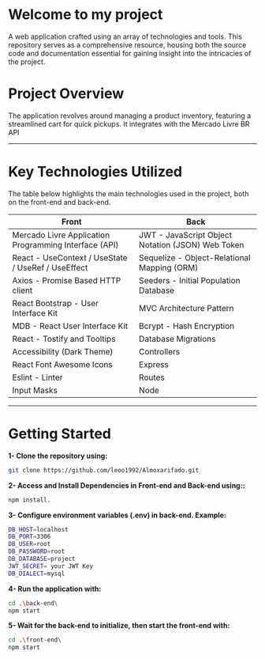 
# Welcome to my project 
A web application crafted using an array of technologies and tools. This repository serves as a comprehensive resource, housing both the source code and documentation essential for gaining insight into the intricacies of the project.

# **Project Overview**

The application revolves around managing a product inventory, featuring a streamlined cart for quick pickups. It integrates with the Mercado Livre BR API

___

# **Key Technologies Utilized**
The table below highlights the main technologies used in the project, both on the front-end and back-end.

| **Front** | **Back**|
| ------ | ------ |
| Mercado Livre Application Programming Interface (API) | JWT - JavaScript Object Notation (JSON) Web Token|
| React - UseContext / UseState / UseRef / UseEffect | Sequelize - Object-Relational Mapping (ORM)  |
| Axios - Promise Based HTTP client | Seeders - Initial Population Database |
| React Bootstrap - User Interface Kit | MVC Architecture Pattern |
| MDB - React User Interface Kit | Bcrypt - Hash Encryption |
| React - Tostify and Tooltips| Database Migrations |
| Accessibility (Dark Theme) | Controllers  |
| React Font Awesome Icons | Express |
| Eslint - Linter | Routes |
| Input Masks | Node |

___

# **Getting Started**

**1- Clone the repository using:**
```sh
git clone https://github.com/leoo1992/Almoxarifado.git
```
**2- Access and Install Dependencies in Front-end and Back-end using::** 
```sh
npm install.
```
**3- Configure environment variables (.env) in back-end. Example:**
```sh
DB_HOST=localhost
DB_PORT=3306
DB_USER=root
DB_PASSWORD=root
DB_DATABASE=project
JWT_SECRET= your JWT Key
DB_DIALECT=mysql
```
**4- Run the application with:**
```sh
cd .\back-end\
npm start
```

**5- Wait for the back-end to initialize, then start the front-end with:**
```sh
cd .\front-end\
npm start
```

